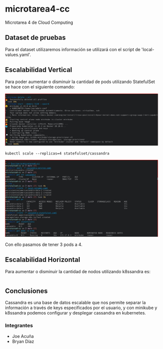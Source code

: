 # microtarea4-cc
Microtarea 4 de Cloud Computing

## Dataset de pruebas

Para el dataset utilizaremos información se utilizará con el script de 'local-values.yaml'.

## Escalabilidad Vertical

Para poder aumentar o disminuir la cantidad de pods utilizando StatefulSet se hace con el siguiente comando:

![Imagen 1](img1.jpeg)

```
kubectl scale --replicas=4 statefulset/cassandra
```
![Imagen 2](img2.jpeg)

Con ello pasamos de tener 3 pods a 4.

## Escalabilidad Horizontal

Para aumentar o disminuir la cantidad de nodos utilizando k8ssandra es:
```
```

## Conclusiones

Cassandra es una base de datos escalable que nos permite separar la información a través de keys especificados por el usuario, y con minikube y k8ssandra podemos configurar y desplegar cassandra en kubernetes.

### Integrantes
- Joe Acuña
- Bryan Díaz
